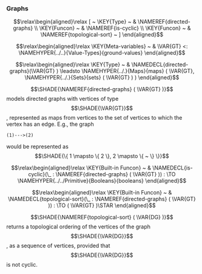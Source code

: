 ### Graphs
               


$$\relax\begin{aligned}\relax
  [ ~ 
  \KEY{Type} ~ & \NAMEREF{directed-graphs} \\
  \KEY{Funcon} ~ & \NAMEREF{is-cyclic} \\
  \KEY{Funcon} ~ & \NAMEREF{topological-sort}
  ~ ]
\end{aligned}$$

$$\relax\begin{aligned}\relax
  \KEY{Meta-variables} ~ 
  & \VAR{GT} <: \NAMEHYPER{../..}{Value-Types}{ground-values}
\end{aligned}$$

$$\relax\begin{aligned}\relax
  \KEY{Type} ~  
  & \NAMEDECL{directed-graphs}(\VAR{GT} )  
  \leadsto \NAMEHYPER{../.}{Maps}{maps}
             ( \VAR{GT},      
               \NAMEHYPER{../.}{Sets}{sets}
                 ( \VAR{GT} ) )
\end{aligned}$$


  $$\SHADE{\NAMEREF{directed-graphs}
           ( \VAR{GT} )}$$ models directed graphs with vertices of type $$\SHADE{\VAR{GT}}$$,
  represented as maps from vertices to the set of vertices to which the
  vertex has an edge.  E.g., the graph

    (1)--->(2)

  would be represented as $$\SHADE{\{ 1 \mapsto 
              \{ 2 \}, 2 \mapsto 
              \{  ~  \} \}}$$  


$$\relax\begin{aligned}\relax
  \KEY{Built-in Funcon} ~ 
  & \NAMEDECL{is-cyclic}(\_ : \NAMEREF{directed-graphs}
                                ( \VAR{GT} )) :  \TO \NAMEHYPER{../../Primitive}{Booleans}{booleans}
\end{aligned}$$

$$\relax\begin{aligned}\relax
  \KEY{Built-in Funcon} ~ 
  & \NAMEDECL{topological-sort}(\_ : \NAMEREF{directed-graphs}
                                ( \VAR{GT} )) :  \TO ( \VAR{GT} )\STAR
\end{aligned}$$


  $$\SHADE{\NAMEREF{topological-sort}
           ( \VAR{DG} )}$$ returns a topological ordering of the vertices
  of the graph $$\SHADE{\VAR{DG}}$$, as a sequence of vertices, provided that $$\SHADE{\VAR{DG}}$$ is not
  cyclic.




[Funcons-beta]: /CBS-beta/math/Funcons-beta
  "FUNCONS-BETA"
[Unstable-Funcons-beta]: /CBS-beta/math/Unstable-Funcons-beta
  "UNSTABLE-FUNCONS-BETA"
[Languages-beta]: /CBS-beta/math/Languages-beta
  "LANGUAGES-BETA"
[Unstable-Languages-beta]: /CBS-beta/math/Unstable-Languages-beta
  "UNSTABLE-LANGUAGES-BETA"
[CBS-beta]: /CBS-beta 
  "CBS-BETA"
